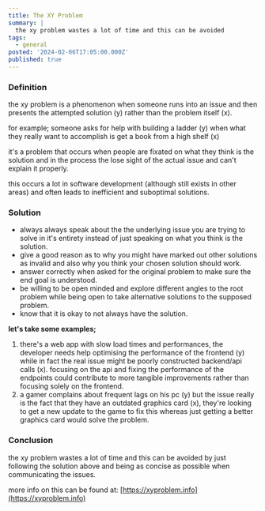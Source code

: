 ```yaml
---
title: The XY Problem
summary: |
  the xy problem wastes a lot of time and this can be avoided
tags:
  - general
posted: '2024-02-06T17:05:00.000Z'
published: true
---
```



### Definition

the xy problem is a phenomenon when someone runs into an issue and then presents the attempted solution (y) rather than the problem itself (x).

for example; someone asks for help with building a ladder (y) when what they really want to accomplish is get a book from a high shelf (x)

it's a problem that occurs when people are fixated on what they think is the solution and in the process the lose sight of the actual issue and can't explain it properly.

this occurs a lot in software development (although still exists in other areas) and often leads to inefficient and suboptimal solutions.

### Solution

* always always speak about the the underlying issue you are trying to solve in it's entirety instead of just speaking on what you think is the solution.
* give a good reason as to why you might have marked out other solutions as invalid and also why you think your chosen solution should work.
* answer correctly when asked for the original problem to make sure the end goal is understood.
* be willing to be open minded and explore different angles to the root problem while being open to take alternative solutions to the supposed problem.
* know that it is okay to not always have the solution.

**let's take some examples;**

1. there's a web app with slow load times and performances, the developer needs help optimising the performance of the frontend (y) while in fact the real issue might be poorly constructed backend/api calls (x). focusing on the api and fixing the performance of the endpoints could contribute to more tangible improvements rather than focusing solely on the frontend.
2. a gamer complains about frequent lags on his pc (y) but the issue really is the fact that they have an outdated graphics card (x), they're looking to get a new update to the game to fix this whereas just getting a better graphics card would solve the problem.

### Conclusion

the xy problem wastes a lot of time and this can be avoided by just following the solution above and being as concise as possible when communicating the issues.

more info on this can be found at: [https://xyproblem.info](https://xyproblem.info)
